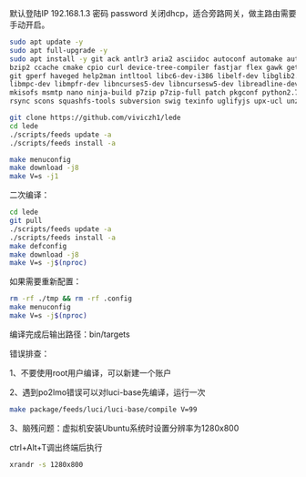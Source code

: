 默认登陆IP 192.168.1.3 密码 password 关闭dhcp，适合旁路网关，做主路由需要手动开启。
```bash
sudo apt update -y
sudo apt full-upgrade -y
sudo apt install -y git ack antlr3 aria2 asciidoc autoconf automake autopoint binutils bison build-essential \
bzip2 ccache cmake cpio curl device-tree-compiler fastjar flex gawk gettext gcc-multilib g++-multilib \
git gperf haveged help2man intltool libc6-dev-i386 libelf-dev libglib2.0-dev libgmp3-dev libltdl-dev \
libmpc-dev libmpfr-dev libncurses5-dev libncursesw5-dev libreadline-dev libssl-dev libtool lrzsz \
mkisofs msmtp nano ninja-build p7zip p7zip-full patch pkgconf python2.7 python3 python3-pip libpython3-dev qemu-utils \
rsync scons squashfs-tools subversion swig texinfo uglifyjs upx-ucl unzip vim wget xmlto xxd zlib1g-dev
```
```bash
git clone https://github.com/viviczh1/lede
cd lede
./scripts/feeds update -a
./scripts/feeds install -a
```
```bash
make menuconfig
make download -j8
make V=s -j1
 ```
二次编译：
```bash
cd lede
git pull
./scripts/feeds update -a
./scripts/feeds install -a
make defconfig
make download -j8
make V=s -j$(nproc)
```
如果需要重新配置：
```bash
rm -rf ./tmp && rm -rf .config
make menuconfig
make V=s -j$(nproc)
```
编译完成后输出路径：bin/targets

错误排查：

1、不要使用root用户编译，可以新建一个账户

2、遇到po2lmo错误可以对luci-base先编译，运行一次
```bash
make package/feeds/luci/luci-base/compile V=99
```
3、脑残问题：虚拟机安装Ubuntu系统时设置分辨率为1280x800

ctrl+Alt+T调出终端后执行
```bash
xrandr -s 1280x800
```
